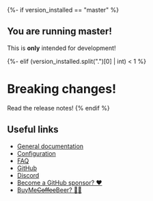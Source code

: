 {%- if version_installed == "master" %}

## You are running master!

This is **only** intended for development!

{%- elif (version_installed.split(".")[0] | int) < 1 %}

# Breaking changes!

Read the release notes!
{% endif %}

## Useful links

- [General documentation](https://hacs.xyz/)
- [Configuration](https://hacs.xyz/docs/configuration/start)
- [FAQ](https://hacs.xyz/docs/faq/what)
- [GitHub](https://github.com/hacs)
- [Discord](https://discord.gg/apgchf8)
- [Become a GitHub sponsor? ❤️](https://github.com/sponsors/ludeeus)
- [BuyMe~~Coffee~~Beer? 🍺🙈](https://buymeacoffee.com/ludeeus)
